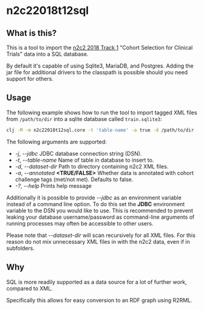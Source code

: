 # n2c22018t12sql

## What is this?

This is a tool to import the [n2c2 2018 Track 1](https://portal.dbmi.hms.harvard.edu/projects/n2c2-2018-t1/) "Cohort Selection for Clinical Trials" data into a SQL database.

By default it's capable of using Sqlite3, MariaDB, and Postgres. Adding the jar file for additional drivers to the classpath is possible should you need support for others.

## Usage
The following example shows how to run the tool to import tagged XML files from `/path/to/dir` into a sqlite database called `train.sqlite3`:
```sh
clj -M -m n2c22018t12sql.core -t 'table-name' -a true -d /path/to/dir -j 'jdbc:sqlite:train.sqlite3'
```

The following arguments are supported:
+ *-j*, *--jdbc* **<URL>** JDBC database connection string (DSN).
+ *-t*, *--table-name* **<TABLE-NAME>** Name of table in database to insert to.
+ *-d*, *--dataset-dir* **<PATH>** Path to directory containing n2c2 XML files.
+ *-a*, *--annotated* **<TRUE/FALSE>** Whether data is annotated with cohort challenge tags (met/not met). Defaults to false.
+ *-?*, *--help* Prints help message

Additionally it is possible to provide *--jdbc* as an environment variable instead of a command line option.
To do this set the **JDBC** environment variable to the DSN you would like to use. This is recommended to prevent leaking your database username/password as command-line arguments of running processes may often be accessible to other users.

Please note that *--dataset-dir* will scan recursively for all XML files. For this reason do not mix unnecessary XML files in with the n2c2 data, even if in subfolders.

## Why

SQL is more readily supported as a data source for a lot of further work, compared to XML.

Specifically this allows for easy conversion to an RDF graph using R2RML.